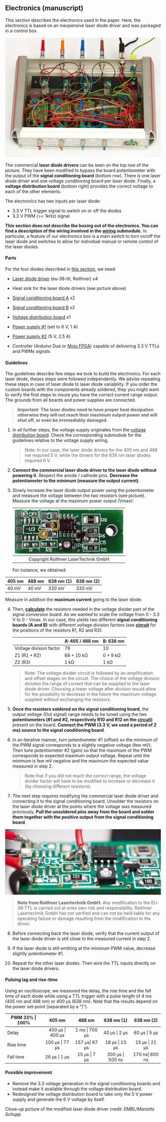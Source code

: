 ## Electronics (manuscript)

This section describes the electronics used in the paper. Here, the electronics is based on an inexpensive laser diode driver and was packaged in a control box.

![Electronics box](Electronics_box.jpg)

The commercial **laser diode drivers** can be seen on the top row of the picture. They have been modified to bypass the board potentiometer with the output of the **signal conditioning board** (bottom row). There is one laser diode driver and one voltage conditioning board per laser diode. Finally, a **voltage distribution board** (bottom right) provides the correct voltage to each of the other elements.

The electronics has two inputs per laser diode:

- 3.3 V TTL trigger signal to switch on or off the diodes
- 3.3 V PWM (>= 1kHz) signal

**This section does not describe the boxing out of the electronics. You can find a description of the wiring involved in the [wiring](Wiring) submodule.** In particular, a feature of our electronics box is a main switch to turn on/off the laser diode and switches to allow for individual manual or remote control of the laser diodes.

#### Parts

For the four diodes described in [this section](https://github.com/ries-lab/LaserEngine/tree/master/Electronics), we need:

- [Laser diode driver](http://www.roithner-laser.com/ld_electronics.html) (eu-38-ttl, Roithner) x4

- Heat sink for the laser diode drivers (see picture above)

- [Signal conditioning board A](Custom_signal_conditioning) x2

- [Signal conditioning board B](Custom_signal_conditioning) x2

- [Voltage distribution board](Custom_voltage_distribution) x1

- [Power supply #1](https://www.reichelt.com/de/en/eco-friendly-plug-in-power-supply-max-1000-ma-usb-mw-3k10gs-p87339.html?&trstct=pos_0) (set to 6 V, 1 A)

- [Power supply #2](https://www.reichelt.com/de/de/steckernetzteil-12-w-5-v-2-4-a-stabilisiert-gs15e-1p1j-p161604.html?&trstct=pos_0) (5 V, 2.5 A)

- Controller (Arduino Due or [Mojo FPGA](https://github.com/jdeschamps/MicroMojo)) capable of delivering 3.3 V TTLs and PWMs signals 

  

#### Guidelines

 The guidelines describe few steps we took to build the electronics. For each laser diode, theses steps were followed independently. We advise repeating these steps in case of laser diode to laser diode variability. If you order the custom boards with the components already soldered, they you might want to verify the first steps to insure you have the correct current range output. The grounds from all boards and power supplies are connected.

> **Important**: **The laser diodes need to have proper heat dissipation otherwise they will not reach their maximum output power and will shut off, or even be irremediably damaged.** 

1. In all further steps, the voltage supply originates from the [voltage distribution board](Custom_voltage_distribution). Check the corresponding submodule for the guidelines relative to the voltage supply wiring.

   > Note: In our case, the laser diode drivers for the 405 nm and 488 nm required 5 V, while the drivers for the 638 nm laser diodes required 6 V.

2. **Connect the commercial laser diode driver to the laser diode without powering it**. Respect the anode / cathode pins. **Decrease the potentiometer to the minimum (measure the output current)**.

3. Slowly increase the laser diode output power using the potentiometer and measure the voltage between the two resistors (see picture). Measure the voltage at the maximum power output (Vmax): 

   | ![eu-38-ttl](Laser_diode_driver.jpg) |
   | :----------------------------------: |
   | Copyright Roithner LaserTechnik GmbH |


   For instance, we obtained:

| 405 nm  | 488 nm  | 638 nm (1) | 638 nm (2) |
| ------- | ------- | ---------- | ---------- |
| 40 mV | 40 mV | 330 mV    | 330 mV    |

   Measure in addition the **maximum current** going to the laser diode.


4. Then, **[calculate](http://www.ohmslawcalculator.com/voltage-divider-calculator)** the resistors needed in the voltage divider part of the signal conversion board. As we wanted to scale the voltage from 0 - 3.3 V to 0 - Vmax. In our case, this yields two different **signal conditioning boards (A and B)** with different voltage division factors (see **[circuit](Custom_signal_conditioning/Circuit)** for the positions of the resistors R1, R2 and R3):

   |                         | A: 405 / 488 nm | B: 638 nm |
   | ----------------------- | --------------- | --------- |
   | Voltage division factor | 79              | 10        |
   | Z1 (R1 + R2)            | 68 + 10 kΩ      | 0 + 9 kΩ  |
   | Z2 (R3)                 | 1 kΩ            | 1 kΩ      |

   > Note: The voltage divider circuit is followed by an amplification and offset stages on the circuit. The choice of the voltage division dictates the range of current that can be supplied to the laser diode driver. Choosing a lower voltage after division would allow for the possibility to decrease in the future the maximum voltage supplied without exchanging the resistors.

5. **Once the resistors soldered on the signal conditioning board**, the output voltage (Out signal) range needs to be tuned using the two **potentiometers (#1 and #2, respectively R10 and R12 on the [circuit](Custom_signal_conditioning/Circuit))** present on the board. **Connect the PWM (3.3 V, we used a period of 2 ms) source to the signal conditioning board**.

6. In an iterative manner, turn potentiometer #1 (offset) so the minimum of the PWM signal corresponds to a slightly negative voltage (few mV). Then tune potentiometer #2 (gain) so that the maximum of the PWM corresponds to expected maximum output voltage. Repeat until the minimum is few mV negative and the maximum the expected value measured in step 2.

   > Note that if you did not reach the correct range, the voltage divider factor will have to be modified to increase or decrease it (by choosing different resistors).

7. The next step requires modifying the commercial laser diode driver and connecting it to the signal conditioning board. Unsolder the resistors on the laser diode driver at the points where the voltage was measured previously. **Pull the unsoldered pins away from the board and solder them together with the positive output from the signal conditioning board**.
   

![](Laser_diode_driver_modification.jpg)

   > **Note from Roithner Lasertechnik GmbH**: Any modification to the EU-38-TTL is carried out at ones own risk and responsibility. Roithner Lasertechnik GmbH has not verified and can not be held liable for any operating failure or damage resulting from the modification to the driver.

8. Before connecting back the laser diode, verify that the current output of the laser diode driver is still close to the measured current in step 2.

9. If the laser diode is still emitting at the minimum PWM value, decrease slightly potentiometer #1.

10. Repeat for the other laser diodes. Then wire the TTL inputs directly on the laser diode drivers.
    
    

#### Pulsing lag and rise-time

Using an oscilloscope, we measured the delay, the rise time and the fall time of each diode while using a TTL trigger with a pulse length of 4 ms (405 nm and 488 nm) or 400 μs (638 nm). Note that the results depend on the power set-point (separated by a "|").

| PWM 33% \| 100% |      405 nm      |     488 nm     |    638 nm (1)    |   638 nm (2)    |
| --------------- | :--------------: | :------------: | :--------------: | :-------------: |
| Delay           | 400 μs \| 400 μs | 1 ms \| 700 μs |  40 μs \| 2 μs   |  60 μs \| 5 μs  |
| Rise time       | 100 μs \| 77 μs  | 157 μs\| 67 μs |  18 μs \| 13 μs  | 15 μs \| 21 μs  |
| Fall time       |  26 μs \| 1 μs   | 15 μs \| 7 μs  | 300 μs \| 500 ns | 170 ns\| 600 ns |

#### Possible improvement

- Remove the 3.3 voltage generation in the signal conditioning boards and instead make it available through the voltage distribution board.
- Redesigned the voltage distribution board to take only the 5 V power supply and generate the 6 V voltage by itself.



Close-up picture of the modified laser diode driver credit: *EMBL/Marietta Schupp*

